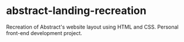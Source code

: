 # abstract-landing-recreation
Recreation of Abstract's website layout using HTML and CSS. Personal front-end development project.
